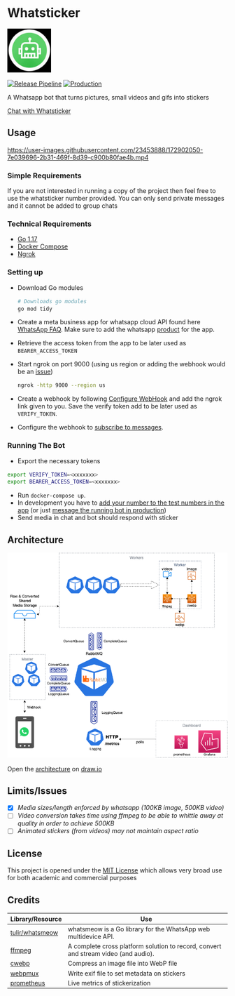 # Whatsticker

<p align="left"><img src="assets/logo.jpg" alt="mythra" height="100px"></p>

[![Release Pipeline](https://github.com/deven96/whatsticker/actions/workflows/deploy.yaml/badge.svg)](https://github.com/deven96/whatsticker/actions/workflows/deploy.yaml)
[![Production](https://img.shields.io/endpoint?url=https://www.whatsticker.xyz&style=plastic)](https://whatsticker.xyz)

A Whatsapp bot that turns pictures, small videos and gifs into stickers


[Chat with Whatsticker](https://wa.me/13135469852)


## Usage

https://user-images.githubusercontent.com/23453888/172902050-7e039696-2b31-469f-8d39-c900b80fae4b.mp4

### Simple Requirements

If you are not interested in running a copy of the project then feel free to use the whatsticker number provided. You can only send private messages and it cannot be added to group chats

### Technical Requirements

 - [Go 1.17](https://go.dev/)
 - [Docker Compose](https://docs.docker.com/compose/install/)
 - [Ngrok](https://ngrok.com/)

### Setting up

 - Download Go modules

   ```bash
   # Downloads go modules
   go mod tidy
   ```
 - Create a meta business app for whatsapp cloud API found here [WhatsApp FAQ](https://developers.facebook.com/docs/whatsapp/cloud-api/get-started). Make sure to add the whatsapp [product](https://developers.facebook.com/docs/development/create-an-app/app-dashboard#products-2) for the app.
 - Retrieve the access token from the app to be later used as `BEARER_ACCESS_TOKEN`
 - Start ngrok on port 9000 (using us region or adding the webhook would be an [issue](https://github.com/inconshreveable/ngrok/issues/427))
  
   ```bash
   ngrok -http 9000 --region us
   ```
 - Create a webhook by following [Configure WebHook](https://developers.facebook.com/docs/whatsapp/cloud-api/get-started#configure-webhooks) and add the ngrok link given to you. Save the verify token add to be later used as `VERIFY_TOKEN`.
 - Configure the webhook to [subscribe to messages](https://developers.facebook.com/docs/graph-api/webhooks/getting-started#configure-webhooks-product).


### Running The Bot

 - Export the necessary tokens
 
  ```bash
  export VERIFY_TOKEN=<xxxxxxx>
  export BEARER_ACCESS_TOKEN=<xxxxxxx>
  ```
 - Run `docker-compose up`.
 - In development you have to [add your number to the test numbers in the app](https://developers.facebook.com/docs/whatsapp/cloud-api/get-started/add-a-phone-number/) (or just [message the running bot in production](https://wa.me/13135469852))
 - Send media in chat and bot should respond with sticker



## Architecture
![Arch Diagram](assets/arch-diag.png)

Open the [architecture](assets/arch-diag.drawio) on [draw.io](https://draw.io) 


## Limits/Issues

 - [X] _Media sizes/length enforced by whatsapp (100KB image, 500KB video)_
 - [ ] _Video conversion takes time using ffmpeg to be able to whittle away at quality in order to achieve 500KB_
 - [ ] _Animated stickers (from videos) may not maintain aspect ratio_

## License

This project is opened under the [MIT License](LICENSE) which allows very broad use for both academic and commercial purposes

## Credits

Library/Resource | Use
------- | -----
[tulir/whatsmeow](https://github.com/tulir/whatsmeow) | whatsmeow is a Go library for the WhatsApp web multidevice API.
[ffmpeg](https://ffmpeg.org) | A complete cross platform solution to record, convert and stream video (and audio).
[cwebp](https://developers.google.com/speed/webp/docs/cwebp) | Compress an image file into WebP file
[webpmux](https://developers.google.com/speed/webp/docs/webpmux) | Write exif file to set metadata on stickers
[prometheus](https://github.com/prometheus/client_golang) | Live metrics of stickerization 
